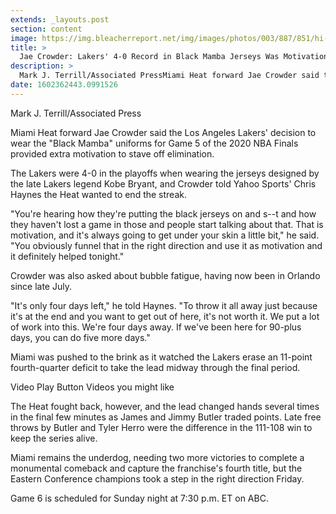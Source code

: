 ```yaml
--- 
extends: _layouts.post 
section: content 
image: https://img.bleacherreport.net/img/images/photos/003/887/851/hi-res-88f7dc09f8623166df2502cf483f2c0e_crop_exact.jpg?w=1200&h=1200&q=75 
title: > 
  Jae Crowder: Lakers' 4-0 Record in Black Mamba Jerseys Was Motivation in Game 5 
description: > 
  Mark J. Terrill/Associated PressMiami Heat forward Jae Crowder said the Los Angeles Lakers' decision to wear the "Black Mamba" uniforms for Game 5 of the 2020 NBA Finals provided extra motivation to stave off elimination.The Lakers were 4-0 in the playoffs when wearing the jerseys designed by the late Lakers legend Kobe Bryant, and Crowder told Yahoo Sports' Chris Haynes the Heat wanted to end the streak."You're hearing how they're putting the black jerseys on and s--t and how they haven't lost a game in those and people start talking about that."You obviously funnel that in the right direction and use it as motivation and it definitely helped tonight.""It's only four days left," he told Haynes. 
date: 1602362443.0991526 
--- 
```

Mark J. Terrill/Associated Press

Miami Heat forward Jae Crowder said the Los Angeles Lakers' decision to wear the "Black Mamba" uniforms for Game 5 of the 2020 NBA Finals provided extra motivation to stave off elimination.

The Lakers were 4-0 in the playoffs when wearing the jerseys designed by the late Lakers legend Kobe Bryant, and Crowder told Yahoo Sports' Chris Haynes the Heat wanted to end the streak.

"You're hearing how they're putting the black jerseys on and s--t and how they haven't lost a game in those and people start talking about that. That is motivation, and it's always going to get under your skin a little bit," he said. "You obviously funnel that in the right direction and use it as motivation and it definitely helped tonight."

Crowder was also asked about bubble fatigue, having now been in Orlando since late July.

"It's only four days left," he told Haynes. "To throw it all away just because it's at the end and you want to get out of here, it's not worth it. We put a lot of work into this. We're four days away. If we've been here for 90-plus days, you can do five more days."

Miami was pushed to the brink as it watched the Lakers erase an 11-point fourth-quarter deficit to take the lead midway through the final period.

Video Play Button Videos you might like

The Heat fought back, however, and the lead changed hands several times in the final few minutes as James and Jimmy Butler traded points. Late free throws by Butler and Tyler Herro were the difference in the 111-108 win to keep the series alive.

Miami remains the underdog, needing two more victories to complete a monumental comeback and capture the franchise's fourth title, but the Eastern Conference champions took a step in the right direction Friday.

Game 6 is scheduled for Sunday night at 7:30 p.m. ET on ABC.
